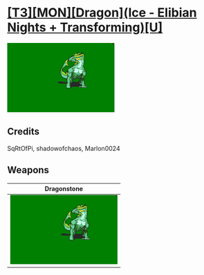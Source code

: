 # [\[T3\]\[MON\]\[Dragon\]\(Ice - Elibian Nights + Transforming\)\[U\]](../%5BT3%5D%5BMON%5D%5BDragon%5D(Ice%20-%20Elibian%20Nights%20+%20Transforming)%5BU%5D)

<img src="./8.%20Dragonstone/Dragonstone_000.png" alt="[T3][MON][Dragon](Ice - Elibian Nights + Transforming)[U] standing" />

## Credits

SqRtOfPi, shadowofchaos, Marlon0024

## Weapons


|Dragonstone |
|  :---: |
| <img alt="Dragonstone animation" src="./8.%20Dragonstone/Dragonstone.gif" /> |
